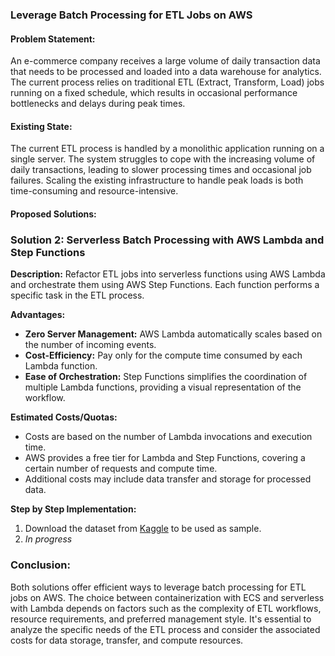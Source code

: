 ### Leverage Batch Processing for ETL Jobs on AWS

#### Problem Statement:

An e-commerce company receives a large volume of daily transaction data that needs to be processed and loaded into a data warehouse for analytics. The current process relies on traditional ETL (Extract, Transform, Load) jobs running on a fixed schedule, which results in occasional performance bottlenecks and delays during peak times.

#### Existing State:

The current ETL process is handled by a monolithic application running on a single server. The system struggles to cope with the increasing volume of daily transactions, leading to slower processing times and occasional job failures. Scaling the existing infrastructure to handle peak loads is both time-consuming and resource-intensive.

#### Proposed Solutions:


### Solution 2: Serverless Batch Processing with AWS Lambda and Step Functions

**Description:**
Refactor ETL jobs into serverless functions using AWS Lambda and orchestrate them using AWS Step Functions. Each function performs a specific task in the ETL process.

**Advantages:**
- **Zero Server Management:** AWS Lambda automatically scales based on the number of incoming events.
- **Cost-Efficiency:** Pay only for the compute time consumed by each Lambda function.
- **Ease of Orchestration:** Step Functions simplifies the coordination of multiple Lambda functions, providing a visual representation of the workflow.

**Estimated Costs/Quotas:**
- Costs are based on the number of Lambda invocations and execution time.
- AWS provides a free tier for Lambda and Step Functions, covering a certain number of requests and compute time.
- Additional costs may include data transfer and storage for processed data.

**Step by Step Implementation:**

1. Download the dataset from [Kaggle](https://www.kaggle.com/datasets/olistbr/brazilian-ecommerce?resource=download) to be used as sample.
2. *In progress*


### Conclusion:

Both solutions offer efficient ways to leverage batch processing for ETL jobs on AWS. The choice between containerization with ECS and serverless with Lambda depends on factors such as the complexity of ETL workflows, resource requirements, and preferred management style. It's essential to analyze the specific needs of the ETL process and consider the associated costs for data storage, transfer, and compute resources.